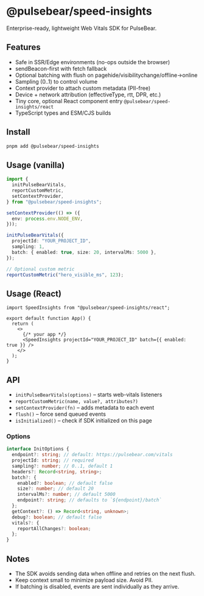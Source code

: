 # @pulsebear/speed-insights

Enterprise-ready, lightweight Web Vitals SDK for PulseBear.

## Features

- Safe in SSR/Edge environments (no-ops outside the browser)
- sendBeacon-first with fetch fallback
- Optional batching with flush on pagehide/visibilitychange/offline→online
- Sampling (0..1) to control volume
- Context provider to attach custom metadata (PII-free)
- Device + network attribution (effectiveType, rtt, DPR, etc.)
- Tiny core, optional React component entry `@pulsebear/speed-insights/react`
- TypeScript types and ESM/CJS builds

## Install

```bash
pnpm add @pulsebear/speed-insights
```

## Usage (vanilla)

```ts
import {
  initPulseBearVitals,
  reportCustomMetric,
  setContextProvider,
} from "@pulsebear/speed-insights";

setContextProvider(() => ({
  env: process.env.NODE_ENV,
}));

initPulseBearVitals({
  projectId: "YOUR_PROJECT_ID",
  sampling: 1,
  batch: { enabled: true, size: 20, intervalMs: 5000 },
});

// Optional custom metric
reportCustomMetric("hero_visible_ms", 123);
```

## Usage (React)

```tsx
import SpeedInsights from "@pulsebear/speed-insights/react";

export default function App() {
  return (
    <>
      {/* your app */}
      <SpeedInsights projectId="YOUR_PROJECT_ID" batch={{ enabled: true }} />
    </>
  );
}
```

## API

- `initPulseBearVitals(options)` – starts web-vitals listeners
- `reportCustomMetric(name, value?, attributes?)`
- `setContextProvider(fn)` – adds metadata to each event
- `flush()` – force send queued events
- `isInitialized()` – check if SDK initialized on this page

### Options

```ts
interface InitOptions {
  endpoint?: string; // default: https://pulsebear.com/vitals
  projectId: string; // required
  sampling?: number; // 0..1, default 1
  headers?: Record<string, string>;
  batch?: {
    enabled?: boolean; // default false
    size?: number; // default 20
    intervalMs?: number; // default 5000
    endpoint?: string; // defaults to `${endpoint}/batch`
  };
  getContext?: () => Record<string, unknown>;
  debug?: boolean; // default false
  vitals?: {
    reportAllChanges?: boolean;
  };
}
```

## Notes

- The SDK avoids sending data when offline and retries on the next flush.
- Keep context small to minimize payload size. Avoid PII.
- If batching is disabled, events are sent individually as they arrive.
